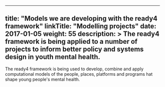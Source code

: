 
---
title: "Models we are developing with the ready4 framework"
linkTitle: "Modelling projects"
date: 2017-01-05
weight: 55
description: >
  The ready4 framework is being applied to a number of projects to inform better policy and systems design in youth mental health.
---

The ready4 framework is being used to develop, combine and apply computational models of the people, places, platforms and programs hat shape young people's mental health.
